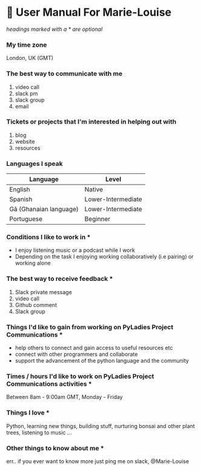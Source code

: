 # 🌳 User Manual For Marie-Louise

_headings marked with a * are optional_

### My time zone

London, UK (GMT)


### The best way to communicate with me

1. video call
1. slack pm
1. slack group
1. email


### Tickets or projects that I'm interested in helping out with

1. blog
1. website
1. resources


### Languages I speak

|Language | Level |
| -- | -- 
|English| Native |
|Spanish | Lower-Intermediate|
|Gã (Ghanaian language) | Lower-Intermediate|
|Portuguese | Beginner |

### Conditions I like to work in *

- I enjoy listening music or a podcast while I work
- Depending on the task I enjoying working collaboratively (i.e pairing) or working alone


### The best way to receive feedback *

1. Slack private message
1. video call
1. Github comment
1. Slack group


### Things I'd like to gain from working on PyLadies Project Communications *

- help others to connect and gain access to useful resources etc
- connect with other programmers and collaborate
- support the advancement of the python language and the community 


### Times / hours I'd like to work on PyLadies Project Communications activities *

Between 8am - 9:00am GMT, Monday - Friday 


### Things I love *

Python, learning new things, building stuff, nurturing bonsai and other plant trees, listening to music ...


### Other things to know about me *

err.. if you ever want to know more just ping me on slack, @Marie-Louise
